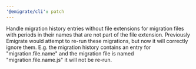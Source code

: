 ```yaml
---
'@emigrate/cli': patch
---
```


Handle migration history entries without file extensions for migration files with periods in their names that are not part of the file extension. Previously Emigrate would attempt to re-run these migrations, but now it will correctly ignore them. E.g. the migration history contains an entry for "migration.file.name" and the migration file is named "migration.file.name.js" it will not be re-run.
